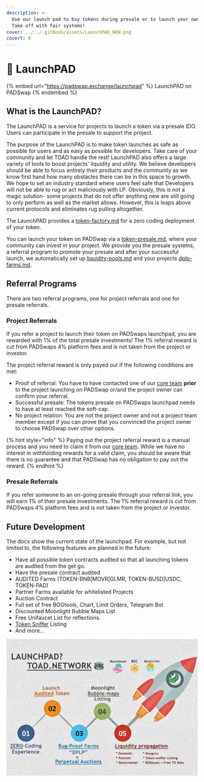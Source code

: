 ```yaml
---
description: >-
  Use our launch pad to buy tokens during presale or to launch your own project.
  Take off with fair systems!
cover: ../../.gitbook/assets/LaunchPAD_NEW.png
coverY: 0
---
```


# 🚀 LaunchPAD

{% embed url="https://padswap.exchange/launchpad" %}
LaunchPAD on PADSwap
{% endembed %}

## What is the LaunchPAD?

The LaunchPAD is a service for projects to launch a token via a presale IDO. Users can participate in the presale to support the project.

The purpose of the LaunchPAD is to make token launches as safe as possible for users and as easy as possible for developers. Take care of your community and let TOAD handle the rest! LaunchPAD also offers a large variety of tools to boost projects' liquidity and utility. We believe developers should be able to focus entirely their products and the community as we know first hand how many obstacles there can be in this space to growth. We hope to set an industry standard where users feel safe that Developers will not be able to rug or act maliciously with LP. Obviously, this is not a magic solution- some projects that do not offer anything new are still going to only perform as well as the market allows. However, this is leaps above current protocols and eliminates rug pulling altogether.

The LaunchPAD provides a [token-factory.md](token-factory.md "mention") for a zero coding deployment of your token.

You can launch your token on PADSwap via a [token-presale.md](token-presale.md "mention"), where your community can invest in your project. We provide you the presale systems, a referral program to promote your presale and after your successful launch, we automatically set up [liquidity-pools.md](../padswap/liquidity-pools.md "mention") and your projects [dplp-farms.md](../farms/dplp-farms.md "mention").

## Referral Programs

There are two referral programs, one for project referrals and one for presale referrals.

### Project Referrals

If you refer a project to launch their token on PADSwaps launchpad, you are rewarded with 1% of the total presale investments! The 1% referral reward is cut from PADSwaps 4% platform fees and is not taken from the project or investor.

The project referral reward is only payed out if the following conditions are met:

* Proof of referral: You have to have contacted one of our [core team](project/team.md) **prior** to the project launching on PADSwap or/and the project owner can confirm your referral.
* Successful presale: The tokens presale on PADSwaps launchpad needs to have at least reached the soft-cap.
* No project relation: You are not the project owner and not a project team member except if you can prove that you convinced the project owner to choose PADSwap over other options.

{% hint style="info" %}
Paying out the project referral reward is a manual process and you need to claim it from our [core team](project/team.md). While we have no interest in withholding rewards for a valid claim, you should be aware that there is no guarantee and that PADSwap has no obligation to pay out the reward.
{% endhint %}

### Presale Referrals

If you refer someone to an on-going presale through your referral link, you will earn 1% of their presale investments. The 1% referral reward is cut from PADSwaps 4% platform fees and is not taken from the project or investor.

## Future Development

The docs show the current state of the launchpad. For example, but not limited to, the following features are planned in the future:

* Have all possible token contracts audited so that all launching tokens are audited from the get go.
* Have the presale contract audited
* AUDITED Farms (TOKEN-BNB|MOVR|GLMR, TOKEN-BUSD|USDC, TOKEN-PAD)
* Partner Farms available for whitelisted Projects
* Auction Contract
* Full set of free BOGtools, Chart, Limit Orders, Telegram Bot
* Discounted Moonlight Bubble Maps List
* Free Unifaucet List for reflections.
* [Token Sniffer](https://tokensniffer.com) Listing
* And more...

![](../../.gitbook/assets/LaunchPAD.jpg)
